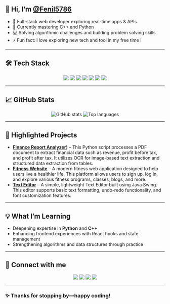 ## 👋 Hi, I’m [@Fenil5786](https://github.com/Fenil5786)

- 👀 Full-stack web developer exploring real-time apps & APIs  
- 🌱 Currently mastering C++ and Python  
- 💻 Solving algorithmic challenges and building problem solving skills  
- ⚡ Fun fact: I love exploring new tech and tool in my free time !

---

## 🛠️ **Tech Stack**

<div align="center">
  <img src="https://img.shields.io/badge/C++-00599C?style=for-the-badge&logo=c%2B%2B&logoColor=white" />
  <img src="https://img.shields.io/badge/Python-3776AB?style=for-the-badge&logo=python&logoColor=white" />
  <img src="https://img.shields.io/badge/HTML5-E34F26?style=for-the-badge&logo=html5&logoColor=white" />
  <img src="https://img.shields.io/badge/CSS3-1572B6?style=for-the-badge&logo=css3&logoColor=white" />
  <img src="https://img.shields.io/badge/JavaScript-F7DF1E?style=for-the-badge&logo=javascript&logoColor=black" />
  <img src="https://img.shields.io/badge/MongoDB-4EA94B?style=for-the-badge&logo=mongodb&logoColor=white" />
  <img src="https://img.shields.io/badge/Node.js-339933?style=for-the-badge&logo=node.js&logoColor=white" />
</div>

---

## 📈 **GitHub Stats**

<p align="center">
  <img src="https://github-readme-stats.vercel.app/api?username=Fenil5786&show_icons=true&theme=radical" alt="GitHub stats" />
  <img src="https://github-readme-stats.vercel.app/api/top-langs/?username=Fenil5786&layout=compact&theme=radical" alt="Top languages" />
</p>

---

## 🚀 **Highlighted Projects**

- **[Finance Report Analyzer](https://github.com/Fenil5786/Finance-Report-Analyzer))** – This Python script processes a PDF document to extract financial data such as revenue, profit before tax, and profit after tax. It utilizes OCR for image-based text extraction and structured data extraction from tables.
- **[Fitness Website](https://github.com/Fenil5786/Fitness-Website)** – A modern fitness web application designed to help users live a healthier life. This platform allows users to sign up, log in, and explore various fitness programs, classes, blogs, and more.
- **[Text Editor](https://github.com/Fenil5786/Text-Editor)** – A simple, lightweight Text Editor built using Java Swing. This editor supports basic text formatting, undo-redo functionality, and font customization features.

---

## 💡 **What I’m Learning**

- Deepening expertise in **Python** and **C++**
- Enhancing frontend experiences with React hooks and state management  
- Strengthening algorithms and data structures through practice

---

## 🔗 **Connect with me**

<div align="center">
  <a href="https://www.linkedin.com/in/fenil-rami-6a7803204"><img src="https://img.shields.io/badge/LinkedIn-0A66C2?style=for-the-badge&logo=linkedin&logoColor=white" /></a>
  <a href="mailto:fenilmakvana@gmail.com"><img src="https://img.shields.io/badge/Email-D14836?style=for-the-badge&logo=gmail&logoColor=white" /></a>
  <a href="[https://leetcode.com/fenil3357/](https://leetcode.com/u/Fenil_5786/)"><img src="https://img.shields.io/badge/LeetCode-FFA116?style=for-the-badge&logo=leetcode&logoColor=white" /></a>
  <a href="[https://codeforces.com/profile/fenil3357](https://codeforces.com/profile/fenil_5786)"><img src="https://img.shields.io/badge/Codeforces-1F8ACB?style=for-the-badge&logo=codeforces&logoColor=white" /></a>
</div>

---

### ✨ Thanks for stopping by—happy coding!
